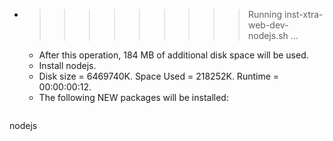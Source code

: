 * >>>>>>>>> Running inst-xtra-web-dev-nodejs.sh ...
  * After this operation, 184 MB of additional disk space will be used.
  * Install nodejs.
  * Disk size = 6469740K. Space Used = 218252K. Runtime = 00:00:00:12.
  * The following NEW packages will be installed:
  ```bash
nodejs
  ```
